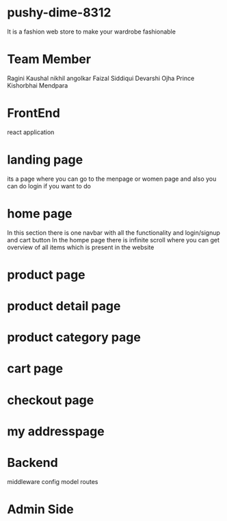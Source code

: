 # pushy-dime-8312
It is a fashion web store to make your wardrobe fashionable
<br>
# Team Member
Ragini Kaushal
nikhil angolkar
Faizal Siddiqui
Devarshi Ojha
Prince Kishorbhai Mendpara
# FrontEnd
  react application
  
# landing page
its a page where you can go to the menpage or women page and also you can do login if you want to do

# home page
In this section there is one navbar with all the functionality and login/signup and cart button
In the hompe page there is infinite scroll where you can get overview of all items which is present in the website
# product page

# product detail page

# product category page

# cart page

# checkout page

# my addresspage

# Backend
  middleware
  config
  model
  routes

# Admin Side
